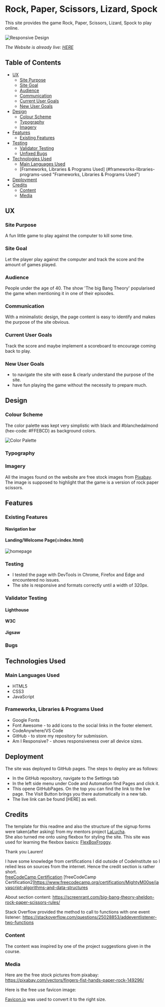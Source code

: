 # Rock, Paper, Scissors, Lizard, Spock

This site provides the game Rock, Paper, Scissors, Lizard, Spock to play online.

![Responsive Design]()

<em>The Website is already live: [HERE][responsivedesign]</em>

## Table of Contents

+ [UX](#ux "UX")
  + [Site Purpose](#site-purpose "Site Purpose")
  + [Site Goal](#site-goal "Site Goal")
  + [Audience](#audience "Audience")
  + [Communication](#communication "Communication")
  + [Current User Goals](#current-user-goals "Current User Goals")
  + [New User Goals](#new-user-goals "New User Goals")
+ [Design](#design "Design")
  + [Colour Scheme](#colour-scheme "Colour Scheme")
  + [Typography](#typography "Typography")
  + [Imagery](#imagery "Imagery")
+ [Features](#features "Features")
  + [Existing Features](#existing-features "Existing Features")
+ [Testing](#testing "Testing")
  + [Validator Testing](#validator-testing "Validator Testing")
  + [Unfixed Bugs](#unfixed-bugs "Unfixed Bugs")
+ [Technologies Used](#technologies-used "Technologies Used")
  + [Main Languages Used](#main-languages-used "Main Languages Used")
  + [Frameworks, Libraries & Programs Used]
  (#frameworks-libraries-programs-used "Frameworks, Libraries & Programs Used")
+ [Deployment](#deployment "Deployment")
+ [Credits](#credits "Credits")
  + [Content](#content "Content")
  + [Media](#media "Media")

## UX

### Site Purpose

A fun little game to play against the computer to kill some time.

### Site Goal

Let the player play against the computer and track the score and the amount of games played.

### Audience

People under the age of 40. The show 'The big Bang Theory' popularised the game when mentioning it in one of their episodes.

### Communication

With a minimalistic design, the page content is easy to identify and makes the purpose of the site obvious.

### Current User Goals

Track the score and maybe implement a scoreboard to encourage coming back to play.

### New User Goals

+ to navigate the site with ease & clearly understand the purpose of the site.
+ have fun playing the game without the necessity to prepare much.

## Design

### Colour Scheme

The color palette was kept very simplistic with black and #blanchedalmond (hex-code: #FFEBCD) as background colors. <br>

![Color Palette]()

### Typography

### Imagery

All the images found on the website are free stock images from [Pixabay][def3]. <br>
The image is supposed to highlight that the game is a version of rock paper scissors.

## Features

### Existing Features

#### Navigation bar

#### Landing/Welcome Page(=index.html)

![homepage]()

### Testing

+ I tested the page with DevTools in Chrome, Firefox and Edge and encountered no issues. <br>
+ The site is responsive and formats correctly until a width of 320px.<br>

### Validator Testing

#### Lighthouse

#### W3C

#### Jigsaw

### Bugs

## Technologies Used

### Main Languages Used

+ HTML5
+ CSS3
+ JavaScript

### Frameworks, Libraries & Programs Used

+ Google Fonts
+ Font Awesome - to add icons to the social links in the footer element.
+ CodeAnywhere/VS Code
+ GitHub - to store my repository for submission.
+ Am I Responsive? - shows responsiveness over all device sizes.

## Deployment

The site was deployed to GitHub pages. The steps to deploy are as follows:
+ In the GitHub repository, navigate to the Settings tab
+ In the left side menu under Code and Automation find Pages and click it.
+ This opene GitHubPages. On the top you can find the link to the live page. The Visit Button brings you there automatically in a new tab.
+ The live link can be found [HERE] as well.

## Credits

The template for this readme and also the structure of the signup forms were taken(after asking) from my mentors project [LaLucha][def6].<br>
She also turned me onto using flexbox for styling the site. This site was used for learning the flexbox basics: [FlexBoxFroggy][def7].<br>

Thank you Lauren!

I have some knowledge from certifications I did outside of CodeInstitute so I relied less on sources from the internet. Hence the credit section is rather short. <br>
[freeCodeCamp Certification][freecode]
[freeCodeCamp Certification2]<https://www.freecodecamp.org/certification/MightyM00se/javascript-algorithms-and-data-structures>

About section content: <https://screenrant.com/big-bang-theory-sheldon-rock-paper-scissors-rules/>

Stack Overflow provided the method to call to functions with one event listener:
<https://stackoverflow.com/questions/25028853/addeventlistener-two-functions>

### Content

The content was inspired by one of the project suggestions given in the course.

### Media

Here are the free stock pictures from pixabay:
<https://pixabay.com/vectors/fingers-fist-hands-paper-rock-149296/>

Here is the free use favicon image:

[Favicon.io][def2] was used to convert it to the right size.<br>

[def2]: https://favicon.io
[def3]: https://pixabay.com/
[def6]: https://github.com/CluelessBiker/project1-la-lucha
[def7]: https://flexboxfroggy.com/
[freecode]: https://www.freecodecamp.org/certification/MightyM00se/responsive-web-design
[responsivedesign]: https://m00sethem1ghty.github.io/project2-rpsls/
